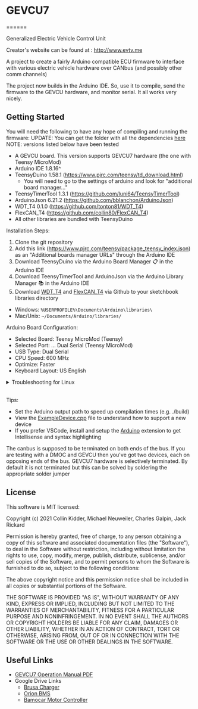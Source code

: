 # GEVCU7
======

Generalized Electric Vehicle Control Unit

Creator's website can be found at : http://www.evtv.me

A project to create a fairly Arduino compatible ECU firmware
to interface with various electric vehicle hardware over CANbus
(and possibly other comm channels)

The project now builds in the Arduino IDE. So, use it to compile, send the firmware to the GEVCU hardware, and monitor serial. It all works very nicely.

## Getting Started
You will need the following to have any hope of compiling and running the firmware:
UPDATE: You can get the folder with all the dependencies [here](https://www.notion.so/VCU-971f10755d1b408aac168ba938852bb5?pvs=4)
NOTE: versions listed below have been tested
- A GEVCU board. This version supports GEVCU7 hardware (the one with Teensy MicroMod)
- Arduino IDE 1.8.16^
- TeensyDuino 1.58.1 (https://www.pjrc.com/teensy/td_download.html)
  - You will need to go to the settings of arduino and look for "additional board manager..."
- TeensyTimerTool 1.3.1 (https://github.com/luni64/TeensyTimerTool)
- ArduinoJson 6.21.2 (https://github.com/bblanchon/ArduinoJson)
- WDT_T4 0.1.0 (https://github.com/tonton81/WDT_T4)
- FlexCAN_T4 (https://github.com/collin80/FlexCAN_T4)
- All other libraries are bundled with TeensyDuino

Installation Steps:
1. Clone the git repository
2. Add this link (https://www.pjrc.com/teensy/package_teensy_index.json) as an "Additional boards manager URLs" through the Arduino IDE
3. Download TeensyDuino via the Arduino Board Manager :clipboard: in the Arduino IDE
4. Download TeensyTimerTool and ArduinoJson via the Arduino Library Manager :books: in the Arduino IDE
5. Download [WDT_T4](https://github.com/tonton81/WDT_T4) and [FlexCAN_T4](https://github.com/collin80/FlexCAN_T4) via Github to your sketchbook libraries directory
  * Windows: `%USERPROFILE%\Documents\Arduino\libraries\`
  * Mac/Unix: `~/Documents/Arduino/libraries/`

Arduino Board Configuration:
* Selected Board: Teensy MicroMod (Teensy)
* Selected Port: ... Dual Serial (Teensy MicroMod)
* USB Type: Dual Serial
* CPU Speed: 600 MHz
* Optimize: Faster
* Keyboard Layout: US English

<details>
<summary>Troubleshooting for Linux</summary>
<br>
If your libraries are not being recognized by the compiler, go to File -> Preferences and check
show verbose output during []compile. The compiler should print some helpful message that show
where it is searching for your libraries. Try reinstalling the libraries in this location.
</details>

<br>

Tips:
* Set the Arduino output path to speed up compilation times (e.g. ./build)
* View the [ExampleDevice.cpp](docs/ExampleDevice.cpp) file to understand how to support a new device
* If you prefer VSCode, install and setup the [Arduino](https://marketplace.visualstudio.com/items?itemName=vsciot-vscode.vscode-arduino) extension to get Intellisense and syntax highlighting

The canbus is supposed to be terminated on both ends of the bus. If you are testing with a DMOC and GEVCU then you've got two devices, each on opposing ends of the bus. GEVCU7 hardware is selectively terminated. By default it is not terminated but this can be solved by soldering the appropriate solder jumper

## License

This software is MIT licensed:

Copyright (c) 2021 Collin Kidder, Michael Neuweiler, Charles Galpin, Jack Rickard

Permission is hereby granted, free of charge, to any person obtaining
a copy of this software and associated documentation files (the
"Software"), to deal in the Software without restriction, including
without limitation the rights to use, copy, modify, merge, publish,
distribute, sublicense, and/or sell copies of the Software, and to
permit persons to whom the Software is furnished to do so, subject to
the following conditions:

The above copyright notice and this permission notice shall be included
in all copies or substantial portions of the Software.

THE SOFTWARE IS PROVIDED "AS IS", WITHOUT WARRANTY OF ANY KIND,
EXPRESS OR IMPLIED, INCLUDING BUT NOT LIMITED TO THE WARRANTIES OF
MERCHANTABILITY, FITNESS FOR A PARTICULAR PURPOSE AND NONINFRINGEMENT.
IN NO EVENT SHALL THE AUTHORS OR COPYRIGHT HOLDERS BE LIABLE FOR ANY
CLAIM, DAMAGES OR OTHER LIABILITY, WHETHER IN AN ACTION OF CONTRACT,
TORT OR OTHERWISE, ARISING FROM, OUT OF OR IN CONNECTION WITH THE
SOFTWARE OR THE USE OR OTHER DEALINGS IN THE SOFTWARE.

## Useful Links
* [GEVCU7 Operation Manual PDF](docs/GEVCU_7.00_Manual.pdf)
* Google Drive Links
  * [Brusa Charger](https://drive.google.com/drive/u/0/folders/1DeVJPek3m3y8n4FABni9ARRhTu9wiDik)
  * [Orion BMS](https://drive.google.com/drive/u/0/folders/1ZqXBEEOgR6AhwdcV8Tug0shH_WJ5AyDg)
  * [Bamocar Motor Controller](https://drive.google.com/drive/u/0/folders/1WSYGdv5YnkaVZ9nAUO3y6nDQfeHA4u8Z)

